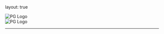 layout: true
<div>
    <img class="logo--full" alt="PG Logo" src="/img/pg_logo_white.svg"/>
</div>
<div>
    <img class="logo--horizontal" alt="PG Logo" src="/img/pg_logo_horizontal_color.svg"/>
</div>

---

